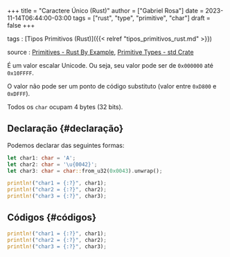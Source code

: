+++
title = "Caractere Único (Rust)"
author = ["Gabriel Rosa"]
date = 2023-11-14T06:44:00-03:00
tags = ["rust", "type", "primitive", "char"]
draft = false
+++

tags
: [Tipos Primitivos (Rust)]({{< relref "tipos_primitivos_rust.md" >}})

source
: [Primitives - Rust By Example](https://doc.rust-lang.org/rust-by-example/primitives.html), [Primitive Types - std Crate](https://doc.rust-lang.org/std/#primitives)

É um valor escalar Unicode. Ou seja, seu valor pode ser de `0x000000` até `0x10FFFF`.

O valor não pode ser um ponto de código substituto (valor entre `0xD800` e `0xDFFF`).

Todos os `char` ocupam 4 bytes (32 bits).


## Declaração {#declaração}

Podemos declarar das seguintes formas:

```rust
let char1: char = 'A';
let char2: char = '\u{0042}';
let char3: char = char::from_u32(0x0043).unwrap();

println!("char1 = {:?}", char1);
println!("char2 = {:?}", char2);
println!("char3 = {:?}", char3);
```


## Códigos {#códigos}

<a id="code-snippet--show-results"></a>
```rust
println!("char1 = {:?}", char1);
println!("char2 = {:?}", char2);
println!("char3 = {:?}", char3);
```
